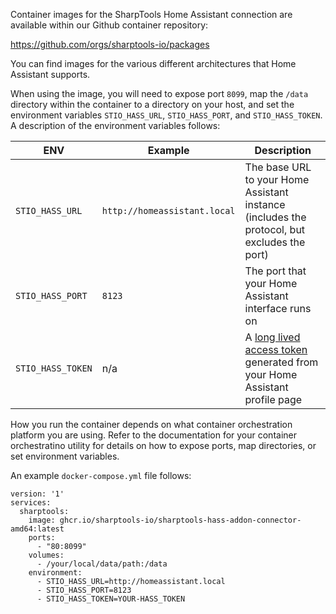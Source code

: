 Container images for the SharpTools Home Assistant connection are available within our Github container repository:

https://github.com/orgs/sharptools-io/packages

You can find images for the various different architectures that Home Assistant supports.

When using the image, you will need to expose port `8099`, map the `/data` directory within the container to a directory on your host, and 
set the environment variables `STIO_HASS_URL`, `STIO_HASS_PORT`, and `STIO_HASS_TOKEN`. A description of the environment 
variables follows:


|ENV | Example | Description | 
|---|---|---|
| `STIO_HASS_URL`| `http://homeassistant.local` | The base URL to your Home Assistant instance<br />(includes the protocol, but excludes the port) |
| `STIO_HASS_PORT` | `8123` | The port that your Home Assistant interface runs on |
| `STIO_HASS_TOKEN` | n/a | A [long lived access token](https://developers.home-assistant.io/docs/auth_api/#long-lived-access-token) generated from your Home Assistant profile page | 

How you run the container depends on what container orchestration platform you are using. Refer to the documentation for your container orchestratino utility for details on 
how to expose ports, map directories, or set environment variables. 

An example `docker-compose.yml` file follows:
```
version: '1'
services:
  sharptools:
    image: ghcr.io/sharptools-io/sharptools-hass-addon-connector-amd64:latest
    ports:
      - "80:8099"
    volumes:
      - /your/local/data/path:/data
    environment:
      - STIO_HASS_URL=http://homeassistant.local
      - STIO_HASS_PORT=8123
      - STIO_HASS_TOKEN=YOUR-HASS_TOKEN
```
